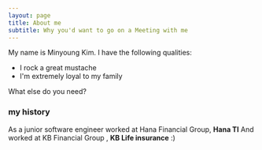 ```yaml
---
layout: page
title: About me
subtitle: Why you'd want to go on a Meeting with me
---
```


My name is Minyoung Kim. I have the following qualities:

- I rock a great mustache
- I'm extremely loyal to my family

What else do you need?

### my history

As a junior software engineer worked at Hana Financial Group, **Hana TI** And worked at KB Financial Group , **KB Life insurance** :)